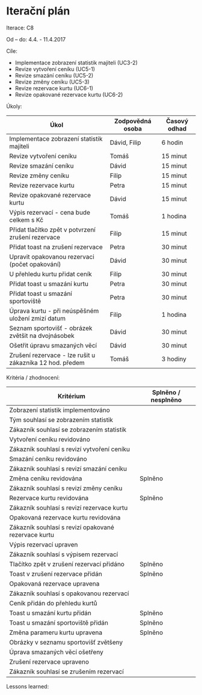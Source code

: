 <h1>Iterační plán</h1>
Iterace:  C8

Od – do:
4.4. - 11.4.2017

Cíle:
- Implementace zobrazení statistik majiteli (UC3-2)
- Revize vytvoření ceníku (UC5-1)
- Revize smazání ceníku (UC5-2)
- Revize změny ceníku (UC5-3)
- Revize rezervace kurtu (UC6-1)
- Revize opakované rezervace kurtu (UC6-2)


Úkoly:

|Úkol|	Zodpovědná osoba|	Časový odhad|
|---|---|---|
|Implementace zobrazení statistik majiteli|Dávid, Filip|6 hodin|
|Revize vytvoření ceníku|Tomáš|15 minut|
|Revize smazání ceníku|Dávid|15 minut|
|Revize změny ceníku|Filip|15 minut|
|Revize rezervace kurtu|Petra|15 minut|
|Revize opakované rezervace kurtu|Dávid|15 minut|
|Výpis rezervací - cena bude celkem s Kč|Tomáš|1 hodina|
|Přidat tlačítko zpět v potvrzení zrušení rezervace|Filip|15 minut|
|Přidat toast na zrušení rezervace|Petra|30 minut|
|Upravit opakovanou rezervaci (počet opakování)|Dávid|30 minut|
|U přehledu kurtu přidat ceník|Filip|30 minut|
|Přidat toast u smazání kurtu|Petra|30 minut|
|Přidat toast u smazání sportoviště|Petra|30 minut|
|Úprava kurtu - při neúspěšném uložení zmizí datum|Filip|1 hodina|
|Seznam sportovišť - obrázek zvětšit na dvojnásobek|Dávid|30 minut|
|Ošetřit úpravu smazaných věcí|Dávid|30 minut|
|Zrušení rezervace - lze rušit u zákazníka 12 hod. předem|Tomáš|3 hodiny|

Kritéria / zhodnocení:

|Kritérium	|Splněno / nesplněno|
|---|---|
|Zobrazení statistik implementováno||
|Tým souhlasí se zobrazením statistik||
|Zákazník souhlasí se zobrazením statistik||
|Vytvoření ceníku revidováno||
|Zákazník souhlasí s revizí vytvoření ceníku||
|Smazání ceníku revidováno||
|Zákazník souhlasí s revizí smazání ceníku||
|Změna ceníku revidována|Splněno|
|Zákazník souhlasí s revizí změny ceníku||
|Rezervace kurtu revidována|Splněno|
|Zákazník souhlasí s revizí rezervace kurtu||
|Opakovaná rezervace kurtu revidována||
|Zákazník souhlasí s revizí opakované rezervace kurtu||
|Výpis rezervací upraven||
|Zákazník souhlasí s výpisem rezervací||
|Tlačítko zpět v zrušení rezervací přidáno|Splněno|
|Toast v zrušení rezervace přidán|Splněno|
|Opakovaná rezervace upravena||
|Zákazník souhlasí s opakovanou rezervací||
|Ceník přidán do přehledu kurtů||
|Toast u smazání kurtu přidán|Splněno|
|Toast u smazání sportoviště přidán|Splněno|
|Změna parameru kurtu upravena|Splněno|
|Obrázky v seznamu sportovišť zvětšeny||
|Úprava smazaných věcí ošetřeny||
|Zrušení rezervace upraveno||
|Zákazník souhlasí se zrušením rezervací||

Lessons learned:
